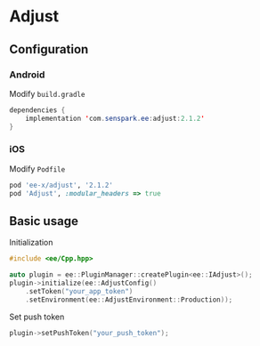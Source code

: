# Adjust
## Configuration
### Android
Modify `build.gradle`
```java
dependencies {
    implementation 'com.senspark.ee:adjust:2.1.2'
}
```

### iOS
Modify `Podfile`
```ruby
pod 'ee-x/adjust', '2.1.2'
pod 'Adjust', :modular_headers => true
```

## Basic usage
Initialization
```cpp
#include <ee/Cpp.hpp>

auto plugin = ee::PluginManager::createPlugin<ee::IAdjust>();
plugin->initialize(ee::AdjustConfig()
    .setToken("your_app_token")
    .setEnvironment(ee::AdjustEnvironment::Production));
```

Set push token
```cpp
plugin->setPushToken("your_push_token");
```